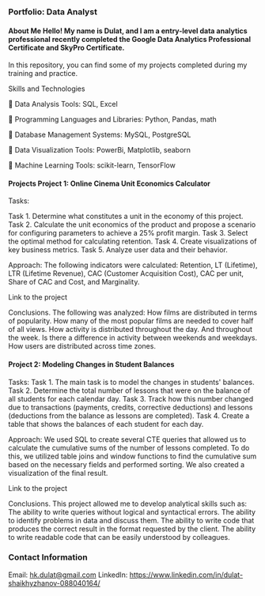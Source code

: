 ### Portfolio: Data Analyst

#### About Me Hello! My name is Dulat, and I am a entry-level data analytics professional recently completed the Google Data Analytics Professional Certificate and SkyPro Certificate. 

In this repository, you can find some of my projects completed during my training and practice. 

Skills and Technologies 

:bookmark: Data Analysis Tools: SQL, Excel 

:bookmark: Programming Languages and Libraries: Python, Pandas, math 

:bookmark: Database Management Systems: MySQL, PostgreSQL 

:bookmark: Data Visualization Tools: PowerBi, Matplotlib, seaborn 

:bookmark: Machine Learning Tools: scikit-learn, TensorFlow 

#### Projects Project 1: Online Cinema Unit Economics Calculator 
Tasks: 

Task 1. Determine what constitutes a unit in the economy of this project.   
Task 2. Calculate the unit economics of the product and propose a scenario for configuring parameters to achieve a 25% profit margin. 
Task 3. Select the optimal method for calculating retention. 
Task 4. Create visualizations of key business metrics. 
Task 5. Analyze user data and their behavior.

Approach: The following indicators were calculated: Retention, LT (Lifetime), LTR (Lifetime Revenue), CAC (Customer Acquisition Cost), CAC per unit, Share of CAC and Cost, and Marginality. 

Link to the project 

Conclusions.
The following was analyzed: 
How films are distributed in terms of popularity. 
How many of the most popular films are needed to cover half of all views. 
How activity is distributed throughout the day. And throughout the week. Is there a difference in activity between weekends and weekdays. 
How users are distributed across time zones.

#### Project 2: Modeling Changes in Student Balances
Tasks: 
Task 1. The main task is to model the changes in students' balances. 
Task 2. Determine the total number of lessons that were on the balance of all students for each calendar day. 
Task 3. Track how this number changed due to transactions (payments, credits, corrective deductions) and lessons (deductions from the balance as lessons are completed). 
Task 4. Create a table that shows the balances of each student for each day.

Approach: We used SQL to create several CTE queries that allowed us to calculate the cumulative sums of the number of lessons completed. To do this, we utilized table joins and window functions to find the cumulative sum based on the necessary fields and performed sorting. We also created a visualization of the final result.

Link to the project 

Conclusions.
This project allowed me to develop analytical skills such as: 
The ability to write queries without logical and syntactical errors.
The ability to identify problems in data and discuss them.
The ability to write code that produces the correct result in the format requested by the client.
The ability to write readable code that can be easily understood by colleagues.

### Contact Information
Email: hk.dulat@gmail.com
LinkedIn: https://www.linkedin.com/in/dulat-shaikhyzhanov-088040164/
